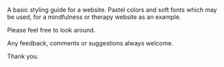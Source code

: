 A basic styling guide for a website.
Pastel colors and soft fonts which may be used, for a mindfulness or therapy website as an example.

Please feel free to look around.

Any feedback, comments or suggestions always welcome.

Thank you.
